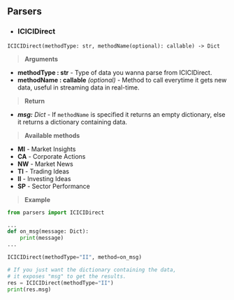 ## Parsers
- ### ICICIDirect

```ICICIDirect(methodType: str, methodName(optional): callable) -> Dict```

> **Arguments**
- **methodType : str** - Type of data you wanna parse from ICICIDirect.
- **methodName : callable** _(optional)_ - Method to call everytime it gets new data, useful in streaming data in real-time.
  
> **Return**
- **_msg:_** _Dict_ - If `methodName` is specified it returns an empty dictionary, else it returns a dictionary containing data.

> **Available methods**

- **MI** - Market Insights
- **CA** - Corporate Actions
- **NW** - Market News
- **TI** - Trading Ideas
- **II** - Investing Ideas
- **SP** - Sector Performance

> **Example**
```py
from parsers import ICICIDirect

...
def on_msg(message: Dict):
    print(message)
...

ICICIDirect(methodType="II", method=on_msg)

# If you just want the dictionary containing the data,
# it exposes "msg" to get the results.
res = ICICIDirect(methodType="II")
print(res.msg)
```